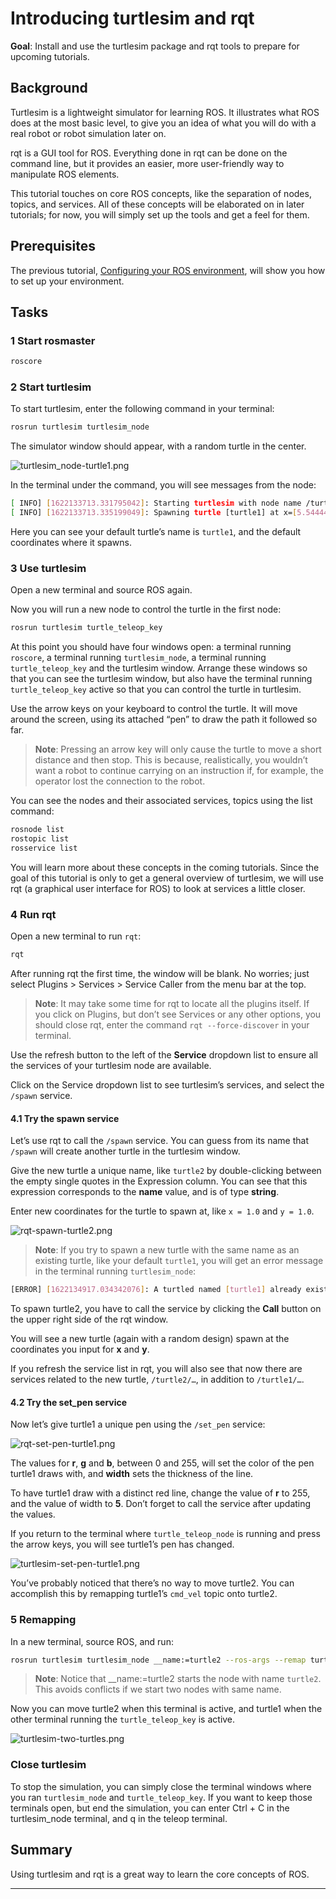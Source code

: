 # Introducing turtlesim and rqt

**Goal**: Install and use the turtlesim package and rqt tools to prepare for upcoming tutorials.

## Background

Turtlesim is a lightweight simulator for learning ROS. It illustrates what ROS does at the most basic level, to give you an idea of what you will do with a real robot or robot simulation later on.

rqt is a GUI tool for ROS. Everything done in rqt can be done on the command line, but it provides an easier, more user-friendly way to manipulate ROS elements.

This tutorial touches on core ROS concepts, like the separation of nodes, topics, and services. All of these concepts will be elaborated on in later tutorials; for now, you will simply set up the tools and get a feel for them.

## Prerequisites

The previous tutorial, [Configuring your ROS environment](./Additional_Sections/configuring_your_ros_environment.html), will show you how to set up your environment.

## Tasks

### 1 Start rosmaster

```bash
roscore
```

### 2 Start turtlesim 

To start turtlesim, enter the following command in your terminal:

```bash
rosrun turtlesim turtlesim_node
```

The simulator window should appear, with a random turtle in the center.

![turtlesim_node-turtle1.png](./Additional_Sections/turtlesim_node-turtle1.png)

In the terminal under the command, you will see messages from the node:

```bash
[ INFO] [1622133713.331795042]: Starting turtlesim with node name /turtlesim
[ INFO] [1622133713.335199049]: Spawning turtle [turtle1] at x=[5.544445], y=[5.544445], theta=[0.000000]
```

Here you can see your default turtle’s name is `turtle1`, and the default coordinates where it spawns.

### 3 Use turtlesim

Open a new terminal and source ROS again.

Now you will run a new node to control the turtle in the first node:

```bash
rosrun turtlesim turtle_teleop_key
```

At this point you should have four windows open: a terminal running `roscore`, a terminal running `turtlesim_node`, a terminal running `turtle_teleop_key` and the turtlesim window. Arrange these windows so that you can see the turtlesim window, but also have the terminal running `turtle_teleop_key` active so that you can control the turtle in turtlesim.

Use the arrow keys on your keyboard to control the turtle. It will move around the screen, using its attached “pen” to draw the path it followed so far.

> **Note**: Pressing an arrow key will only cause the turtle to move a short distance and then stop. This is because, realistically, you wouldn’t want a robot to continue carrying on an instruction if, for example, the operator lost the connection to the robot.

You can see the nodes and their associated services, topics using the list command:

```bash
rosnode list
rostopic list
rosservice list
```
You will learn more about these concepts in the coming tutorials. Since the goal of this tutorial is only to get a general overview of turtlesim, we will use rqt (a graphical user interface for ROS) to look at services a little closer.

### 4 Run rqt

Open a new terminal to run `rqt`:
```bash
rqt
```

After running rqt the first time, the window will be blank. No worries; just select Plugins > Services > Service Caller from the menu bar at the top.

> **Note**: It may take some time for rqt to locate all the plugins itself. If you click on Plugins, but don’t see Services or any other options, you should close rqt, enter the command `rqt --force-discover` in your terminal.

Use the refresh button to the left of the **Service** dropdown list to ensure all the services of your turtlesim node are available.

Click on the Service dropdown list to see turtlesim’s services, and select the `/spawn` service.

#### 4.1 Try the spawn service

Let’s use rqt to call the `/spawn` service. You can guess from its name that `/spawn` will create another turtle in the turtlesim window.

Give the new turtle a unique name, like `turtle2` by double-clicking between the empty single quotes in the Expression column. You can see that this expression corresponds to the **name** value, and is of type **string**.

Enter new coordinates for the turtle to spawn at, like `x = 1.0` and `y = 1.0`.

![rqt-spawn-turtle2.png](./Additional_Sections/rqt-spawn-turtle2.png)

> **Note**: If you try to spawn a new turtle with the same name as an existing turtle, like your default `turtle1`, you will get an error message in the terminal running `turtlesim_node`:

```bash
[ERROR] [1622134917.034342076]: A turtled named [turtle1] already exists
```

To spawn turtle2, you have to call the service by clicking the **Call** button on the upper right side of the rqt window.

You will see a new turtle (again with a random design) spawn at the coordinates you input for **x** and **y**.

If you refresh the service list in rqt, you will also see that now there are services related to the new turtle, `/turtle2/…`, in addition to `/turtle1/…`.

#### 4.2 Try the set_pen service

Now let’s give turtle1 a unique pen using the `/set_pen` service:

![rqt-set-pen-turtle1.png](./Additional_Sections/rqt-set-pen-turtle1.png)

The values for **r**, **g** and **b**, between 0 and 255, will set the color of the pen turtle1 draws with, and **width** sets the thickness of the line.

To have turtle1 draw with a distinct red line, change the value of **r** to 255, and the value of width to **5**. Don’t forget to call the service after updating the values.

If you return to the terminal where `turtle_teleop_node` is running and press the arrow keys, you will see turtle1’s pen has changed.

![turtlesim-set-pen-turtle1.png](./Additional_Sections/turtlesim-set-pen-turtle1.png)

You’ve probably noticed that there’s no way to move turtle2. You can accomplish this by remapping turtle1’s `cmd_vel` topic onto turtle2.

### 5 Remapping

In a new terminal, source ROS, and run:

```bash
rosrun turtlesim turtlesim_node __name:=turtle2 --ros-args --remap turtle1/cmd_vel:=turtle2/cmd_vel
```

> **Note**: Notice that __name:=turtle2 starts the node with name `turtle2`. This avoids conflicts if we start two nodes with same name.

Now you can move turtle2 when this terminal is active, and turtle1 when the other terminal running the `turtle_teleop_key` is active.

![turtlesim-two-turtles.png](./Additional_Sections/turtlesim-two-turtles.png)

### Close turtlesim

To stop the simulation, you can simply close the terminal windows where you ran `turtlesim_node` and `turtle_teleop_key`. If you want to keep those terminals open, but end the simulation, you can enter Ctrl + C in the turtlesim_node terminal, and q in the teleop terminal.

## Summary

Using turtlesim and rqt is a great way to learn the core concepts of ROS.

---